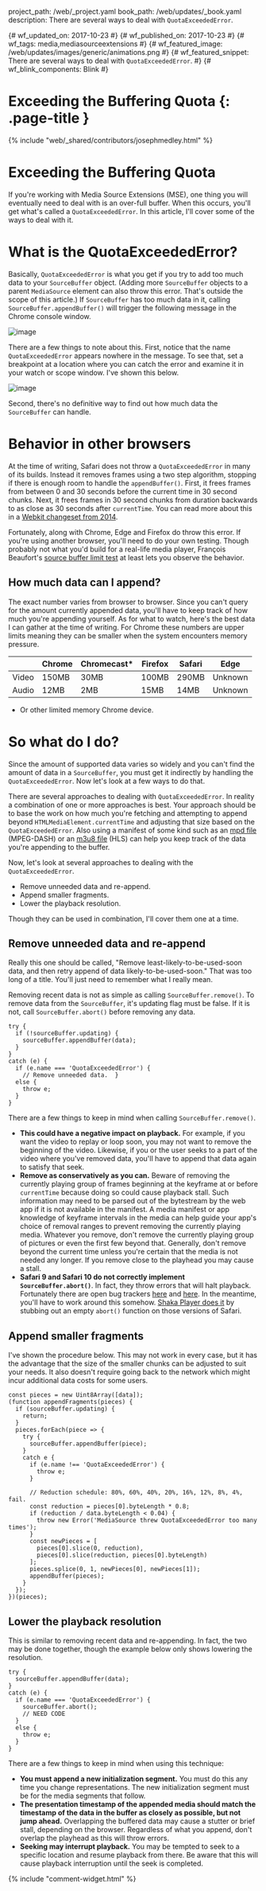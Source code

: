 project_path: /web/_project.yaml
book_path: /web/updates/_book.yaml
description: There are several ways to deal with <code>QuotaExceededError</code>.

{# wf_updated_on: 2017-10-23 #}
{# wf_published_on: 2017-10-23 #}
{# wf_tags: media,mediasourceextensions #}
{# wf_featured_image: /web/updates/images/generic/animations.png #}
{# wf_featured_snippet: There are several ways to deal with <code>QuotaExceededError</code>. #}
{# wf_blink_components: Blink #}

# Exceeding the Buffering Quota {: .page-title }

{% include "web/_shared/contributors/josephmedley.html" %}

# Exceeding the Buffering Quota

If you're working with Media Source Extensions (MSE), one thing you will
eventually need to deal with is an over-full buffer. When this occurs, you'll
get what's called a `QuotaExceededError`. In this article, I'll cover some of
the ways to deal with it.

# What is the QuotaExceededError?

Basically, `QuotaExceededError` is what you get if you try to add too much data
to your `SourceBuffer` object. (Adding more `SourceBuffer` objects to a parent
`MediaSource` element can also throw this error. That's outside the scope of
this article.) If `SourceBuffer` has too much data in it, calling
`SourceBuffer.appendBuffer()` will trigger the following message in the Chrome
console window.

![image](../../images/2017/10/quota-console-error.png)

There are a few things to note about this. First, notice that the name
`QuotaExceededError` appears nowhere in the message. To see that, set a
breakpoint at a location where you can catch the error and examine it in your
watch or scope window. I've shown this below.

![image](../../images/2017/10/quota-watch-window.png)

Second, there's no definitive way to find out how much data the `SourceBuffer`
can handle.

# Behavior in other browsers

At the time of writing, Safari does not throw a `QuotaExceededError` in many of
its builds. Instead it removes frames using a two step algorithm, stopping if
there is enough room to handle the `appendBuffer()`. First, it frees frames from
between 0 and 30 seconds before the current time in 30 second chunks. Next, it
frees frames in 30 second chunks from duration backwards to as close as 30
seconds after `currentTime`. You can read more about this in a [Webkit
changeset from
2014]([https://trac.webkit.org/changeset/172657/webkit](https://trac.webkit.org/changeset/172657/webkit)).

Fortunately, along with Chrome, Edge and Firefox do throw this error. If you're
using another browser, you'll need to do your own testing. Though probably not
what you'd build for a real-life media player, François Beaufort's [source
buffer limit
test]([https://beaufortfrancois.github.io/sandbox/media/source-buffer-limit.html](https://beaufortfrancois.github.io/sandbox/media/source-buffer-limit.html))
at least lets you observe the behavior.

## How much data can I append?

The exact number varies from browser to browser. Since you can't query for the
amount currently appended data, you'll have to keep track of how much you're
appending yourself. As for what to watch, here's the best data I can
gather at the time of writing. For Chrome these numbers are upper limits meaning
they can be smaller when the system encounters memory pressure.

|          | Chrome  | Chromecast* | Firefox | Safari | Edge    |
|----------|---------|-----------|---------|--------|---------|
| Video    | 150MB   | 30MB      | 100MB   | 290MB  | Unknown |
| Audio    | 12MB    | 2MB       | 15MB    | 14MB   | Unknown |

* Or other limited memory Chrome device.

# So what do I do?

Since the amount of supported data varies so widely and you can't find the
amount of data in a `SourceBuffer`, you must get it indirectly by handling the
`QuotaExceededError`. Now let's look at a few ways to do that.

There are several approaches to dealing with `QuotaExceededError`. In reality a
combination of one or more approaches is best. Your approach should be to base
the work on how much you're fetching and attempting to append beyond
`HTMLMediaElement.currentTime` and adjusting that size based on the
`QuotaExceededError`. Also using a manifest of some kind such as an [mpd
file]([https://developers.google.com/web/fundamentals/media/manipulating/cheatsheet#all_together_now](https://developers.google.com/web/fundamentals/media/manipulating/cheatsheet#all_together_now))
(MPEG-DASH) or an [m3u8
file]([https://developers.google.com/web/fundamentals/media/manipulating/cheatsheet#hlsmp4](https://developers.google.com/web/fundamentals/media/manipulating/cheatsheet#hlsmp4))
(HLS) can help you keep track of the data you're appending to the buffer.

Now, let's look at several approaches to dealing with the
`QuotaExceededError`.

+  Remove unneeded data and re-append.
+  Append smaller fragments.
+  Lower the playback resolution.

Though they can be used in combination, I'll cover them one at a time.

## Remove unneeded data and re-append

Really this one should be called, "Remove least-likely-to-be-used-soon data, and
then retry append of data likely-to-be-used-soon." That was too long of a title.
You'll just need to remember what I really mean.

Removing recent data is not as simple as calling `SourceBuffer.remove()`. To
remove data from the `SourceBuffer`, it's updating flag must be false. If it is
not, call `SourceBuffer.abort()` before removing any data.

    try {
      if (!sourceBuffer.updating) {
        sourceBuffer.appendBuffer(data);
      }
    }
    catch (e) {
      if (e.name === 'QuotaExceededError') {
        // Remove unneeded data.  }
      else {
        throw e;
      }
    }

There are a few things to keep in mind when calling `SourceBuffer.remove()`.

+  **This could have a negative impact on playback.** For example, if you
    want the video to replay or loop soon, you may not want to remove the
    beginning of the video. Likewise, if you or the user seeks to a part of the
    video where you've removed data, you'll have to append that data again to
    satisfy that seek.
+  **Remove as conservatively as you can.** Beware of removing the currently
    playing group of frames beginning at the keyframe at or before
    `currentTime` because doing so could cause playback stall. Such information
    may need to be parsed out of the bytestream by the web app if it is not
    available in the manifest. A media manifest or app knowledge of keyframe
    intervals in the media can help guide your app's choice of removal ranges to
    prevent removing the currently playing media. Whatever you remove, don't
    remove the currently playing group of pictures or even the first few beyond
    that. Generally, don't remove beyond the current time unless you're certain
    that the media is not needed any longer. If you remove close to the
    playhead you may cause a stall.
+  **Safari 9 and Safari 10 do not correctly implement `SourceBuffer.abort()`**.
    In fact, they throw errors that will halt playback. Fortunately there are
    open bug trackers [here]([http://goo.gl/UZ2rPp](http://goo.gl/UZ2rPp)) and
    [here]([https://goo.gl/rC3CLj](https://goo.gl/rC3CLj)). In the meantime,
    you'll have to work around this somehow. [Shaka Player does
    it](https://github.com/google/shaka-player/blob/3cd18bb3362841d76db737204a15141b815b7c92/lib/polyfill/mediasource.js#L60-L74)
    by stubbing out an empty `abort()` function on those versions of Safari.

## Append smaller fragments

I've shown the procedure below. This may not work in every case, but it has the
advantage that the size of the smaller chunks can be adjusted to suit your
needs. It also doesn't require going back to the network which might incur
additional data costs for some users.

    const pieces = new Uint8Array([data]);
    (function appendFragments(pieces) {
      if (sourceBuffer.updating) {
        return;
      }
      pieces.forEach(piece => {
        try {
          sourceBuffer.appendBuffer(piece);
        }
        catch e {
          if (e.name !== 'QuotaExceededError') {
            throw e;
          }

          // Reduction schedule: 80%, 60%, 40%, 20%, 16%, 12%, 8%, 4%, fail.
          const reduction = pieces[0].byteLength * 0.8;
          if (reduction / data.byteLength < 0.04) {
            throw new Error('MediaSource threw QuotaExceededError too many times');
          }
          const newPieces = [
            pieces[0].slice(0, reduction),
            pieces[0].slice(reduction, pieces[0].byteLength)
          ];
          pieces.splice(0, 1, newPieces[0], newPieces[1]);
          appendBuffer(pieces);  
        }
      });
    })(pieces);

## Lower the playback resolution

This is similar to removing recent data and re-appending. In fact, the two may be done together, though the example below only shows lowering the resolution.

    try {
      sourceBuffer.appendBuffer(data);
    }
    catch (e) {
      if (e.name === 'QuotaExceededError') {
        sourceBuffer.abort();
        // NEED CODE
      }
      else {
        throw e;
      }
    }

There are a few things to keep in mind when using this technique:

+  **You must append a new initialization segment.** You must do this any time
   you change representations. The new initialization segment must be for the
   media segments that follow.
+  **The presentation timestamp of the appended media should match the timestamp
   of the data in the buffer as closely as possible, but not jump ahead.**
   Overlapping the buffered data may cause a stutter or brief stall, depending
   on the browser. Regardless of what you append, don't overlap the playhead as
   this will throw errors.
+  **Seeking may interrupt playback.** You may be tempted to seek to a specific
   location and resume playback from there. Be aware that this will cause
   playback interruption until the seek is completed.

{% include "comment-widget.html" %}
